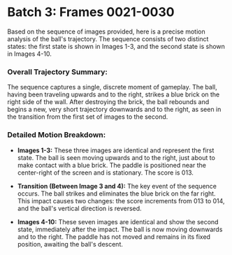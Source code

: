 # Batch 3: Frames 0021-0030


Based on the sequence of images provided, here is a precise motion analysis of the ball's trajectory. The sequence consists of two distinct states: the first state is shown in Images 1-3, and the second state is shown in Images 4-10.

### Overall Trajectory Summary:
The sequence captures a single, discrete moment of gameplay. The ball, having been traveling upwards and to the right, strikes a blue brick on the right side of the wall. After destroying the brick, the ball rebounds and begins a new, very short trajectory downwards and to the right, as seen in the transition from the first set of images to the second.

### Detailed Motion Breakdown:
*   **Images 1-3:** These three images are identical and represent the first state. The ball is seen moving upwards and to the right, just about to make contact with a blue brick. The paddle is positioned near the center-right of the screen and is stationary. The score is 013.

*   **Transition (Between Image 3 and 4):** The key event of the sequence occurs. The ball strikes and eliminates the blue brick on the far right. This impact causes two changes: the score increments from 013 to 014, and the ball's vertical direction is reversed.

*   **Images 4-10:** These seven images are identical and show the second state, immediately after the impact. The ball is now moving downwards and to the right. The paddle has not moved and remains in its fixed position, awaiting the ball's descent.
